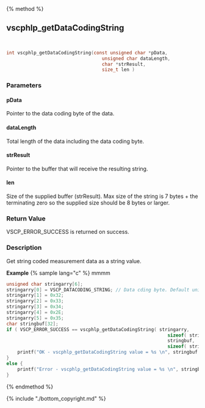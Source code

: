 
{% method %}
## vscphlp_getDataCodingString

```c


int vscphlp_getDataCodingString(const unsigned char *pData,
                                   unsigned char dataLength, 
                                   char *strResult,
                                   size_t len )


```

### Parameters

#### pData
Pointer to the data coding byte of the data.

#### dataLength
Total length of the data including the data coding byte.

#### strResult
Pointer to the buffer that will receive the resulting string.

#### len
Size of the supplied buffer (strResult). Max size of the string is 7 bytes + the terminating zero so the supplied size should be 8 bytes or larger.


### Return Value
VSCP_ERROR_SUCCESS is returned on success. 

### Description
Get string coded measurement data as a string value. 

**Example** {% sample lang="c" %}
mmmm

```c
unsigned char stringarry[6];
stringarry[0] = VSCP_DATACODING_STRING; // Data cding byte. Default unit, sensoridx=0
stringarry[1] = 0x32;
stringarry[2] = 0x33;
stringarry[3] = 0x34;
stringarry[4] = 0x2E;
stringarry[5] = 0x35;
char stringbuf[32];
if ( VSCP_ERROR_SUCCESS == vscphlp_getDataCodingString( stringarry,
                                                           sizeof( stringarry ), 
                                                           stringbuf,
                                                           sizeof( stringbuf ) ) ) {
    printf("OK - vscphlp_getDataCodingString value = %s \n", stringbuf );
}
else {
    printf("Error - vscphlp_getDataCodingString value = %s \n", stringbuf );
}
```

{% endmethod %}

{% include "./bottom_copyright.md" %}